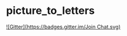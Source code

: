# picture_to_letters
[![Gitter](https://badges.gitter.im/Join Chat.svg)](https://gitter.im/sakagg/picture_to_letters?utm_source=badge&utm_medium=badge&utm_campaign=pr-badge&utm_content=badge)